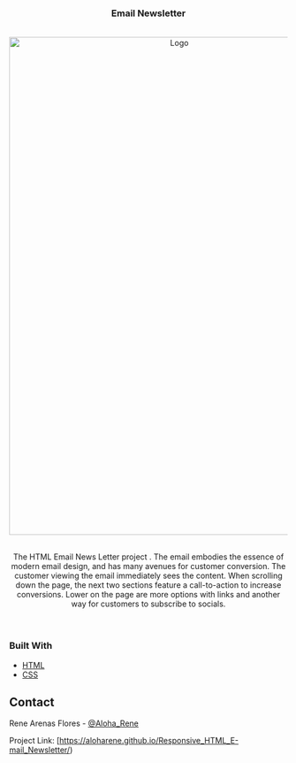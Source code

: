 
<div id="top"><h3 align="center">Email Newsletter</h3></div>



<!-- PROJECT LOGO -->
<br />
<div align="center">
  <a href="https://aloharene.github.io/Responsive_HTML_E-mail_Newsletter/">
    <img src="https://renearenasflores.com/images/Responsive_HTML_E-mail_Newsletter.jpg" alt="Logo" width="600" height="900">
  </a>

  
<br />
<br />
  <p align="center">
    The HTML Email News Letter project . The email embodies the essence of modern email design, and has many avenues for customer conversion. The customer viewing the email immediately sees the content. When scrolling down the page, the next two sections feature a call-to-action to increase conversions. Lower on the page are more options with links and another way for customers to subscribe to socials.
    <br />
    <br />
    <br />
    
  </p>



</div>




### Built With

* [HTML](https://developer.mozilla.org/en-US/docs/Learn/Getting_started_with_the_web/HTML_basics)
* [CSS](https://developer.mozilla.org/en-US/docs/Web/CSS)



<!-- CONTACT -->
## Contact

Rene Arenas Flores - [@Aloha_Rene](https://twitter.com/twitter_handle)

Project Link: [https://aloharene.github.io/Responsive_HTML_E-mail_Newsletter/)




